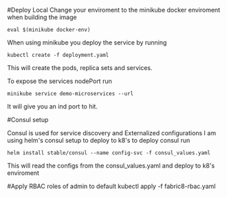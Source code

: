 #Deploy Local
Change your enviroment to the minikube docker enviroment when building the image
```
eval $(minikube docker-env)
```
When using minikube you deploy the service by running

```$xslt
kubectl create -f deployment.yaml 
```

This will create the pods, replica sets and services.

To expose the services nodePort run 
```$xslt
minikube service demo-microservices --url
```
It will give you an ind port to hit.


#Consul setup

Consul is used for service discovery and Externalized configurations I am using helm's consul setup to deploy to k8's
to deploy consul run
```$xslt
helm install stable/consul --name config-svc -f consul_values.yaml
```
This will read the configs from the consul_values.yaml and deploy to k8's enviroment


#Apply RBAC roles of admin to default
kubectl apply -f fabric8-rbac.yaml
